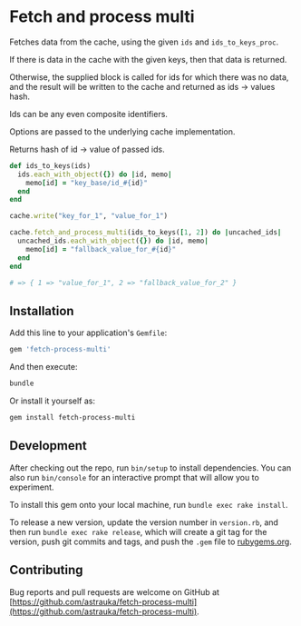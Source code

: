 # Fetch and process multi

Fetches data from the cache, using the given `ids` and `ids_to_keys_proc`.

If there is data in the cache with the given keys, then that data is returned.

Otherwise, the supplied block is called for ids for which there was no
data, and the result will be written to the cache and returned
as ids -> values hash.

Ids can be any even composite identifiers.

Options are passed to the underlying cache implementation.

Returns hash of id -> value of passed ids.

```ruby
def ids_to_keys(ids)
  ids.each_with_object({}) do |id, memo|
    memo[id] = "key_base/id_#{id}"
  end
end

cache.write("key_for_1", "value_for_1")

cache.fetch_and_process_multi(ids_to_keys([1, 2]) do |uncached_ids|
  uncached_ids.each_with_object({}) do |id, memo|
    memo[id] = "fallback_value_for_#{id}"
  end
end

# => { 1 => "value_for_1", 2 => "fallback_value_for_2" }
```

## Installation

Add this line to your application's `Gemfile`:

```ruby
gem 'fetch-process-multi'
```

And then execute:

```bash
bundle
```

Or install it yourself as:

```bash
gem install fetch-process-multi
```

## Development

After checking out the repo, run `bin/setup` to install dependencies. You can also run `bin/console` for an interactive prompt that will allow you to experiment.

To install this gem onto your local machine, run `bundle exec rake install`.

To release a new version, update the version number in `version.rb`, and then run `bundle exec rake release`,
which will create a git tag for the version, push git commits and tags,
and push the `.gem` file to [rubygems.org](https://rubygems.org).

## Contributing

Bug reports and pull requests are welcome on GitHub at
[https://github.com/astrauka/fetch-process-multi](https://github.com/astrauka/fetch-process-multi).

